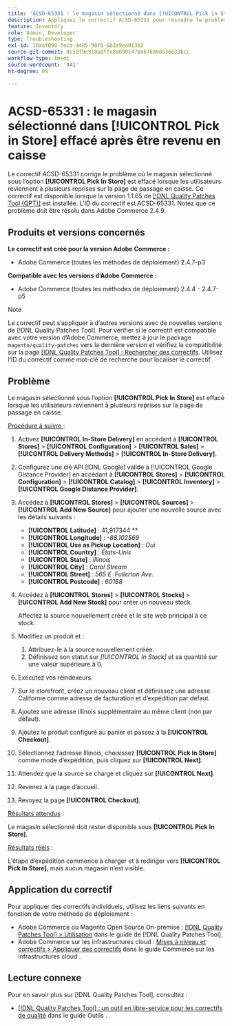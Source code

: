 ```yaml
---
title: 'ACSD-65331 : le magasin sélectionné dans [!UICONTROL Pick in Store] effacé après être revenu en caisse'
description: Appliquez le correctif ACSD-65331 pour résoudre le problème d’Adobe Commerce où le magasin sélectionné sous l’option [!UICONTROL Pick In Store] est effacé lorsque les utilisateurs reviennent à plusieurs reprises sur la page de passage en caisse.
feature: Inventory
role: Admin, Developer
type: Troubleshooting
exl-id: 10aaf898-feca-4485-90f6-6b3a9ea013b2
source-git-commit: dc5df9e918adffe8d6901478a676d9da36b33bcc
workflow-type: tm+mt
source-wordcount: '441'
ht-degree: 0%

---
```


# ACSD-65331 : le magasin sélectionné dans **[!UICONTROL Pick in Store]** effacé après être revenu en caisse

Le correctif ACSD-65331 corrige le problème où le magasin sélectionné sous l’option **[!UICONTROL Pick In Store]** est effacé lorsque les utilisateurs reviennent à plusieurs reprises sur la page de passage en caisse. Ce correctif est disponible lorsque la version 1.1.65 de [[!DNL Quality Patches Tool (QPT)]](/help/tools/quality-patches-tool/quality-patches-tool-to-self-serve-quality-patches.md) est installée. L’ID du correctif est ACSD-65331. Notez que ce problème doit être résolu dans Adobe Commerce 2.4.9.

## Produits et versions concernés

**Le correctif est créé pour la version Adobe Commerce :**

* Adobe Commerce (toutes les méthodes de déploiement) 2.4.7-p3

**Compatible avec les versions d’Adobe Commerce :**

* Adobe Commerce (toutes les méthodes de déploiement) 2.4.4 - 2.4.7-p5

>[!NOTE]
>
>Le correctif peut s’appliquer à d’autres versions avec de nouvelles versions de [!DNL Quality Patches Tool]. Pour vérifier si le correctif est compatible avec votre version d’Adobe Commerce, mettez à jour le package `magento/quality-patches` vers la dernière version et vérifiez la compatibilité sur la page [[!DNL Quality Patches Tool] : Rechercher des correctifs](https://experienceleague.adobe.com/tools/commerce-quality-patches/index.html). Utilisez l’ID du correctif comme mot-clé de recherche pour localiser le correctif.

## Problème

Le magasin sélectionné sous l’option **[!UICONTROL Pick In Store]** est effacé lorsque les utilisateurs reviennent à plusieurs reprises sur la page de passage en caisse.

<u>Procédure à suivre </u> :

1. Activez **[!UICONTROL In-Store Delivery]** en accédant à **[!UICONTROL Stores]** > **[!UICONTROL Configuration]** > **[!UICONTROL Sales]** > **[!UICONTROL Delivery Methods]** > **[!UICONTROL In-Store Delivery]**.
1. Configurez une clé API [!DNL Google] valide à [!UICONTROL Google Distance Provider] en accédant à **[!UICONTROL Stores]** > **[!UICONTROL Configuration]** > **[!UICONTROL Catalog]** > **[!UICONTROL Inventory]** > **[!UICONTROL Google Distance Provider]**.
1. Accédez à **[!UICONTROL Stores]** > **[!UICONTROL Sources]** > **[!UICONTROL Add New Source]** pour ajouter une nouvelle source avec les détails suivants :

   * **[!UICONTROL Latitude]** : 41,917344 **
   * **[!UICONTROL Longitude]** : *-88.102569*
   * **[!UICONTROL Use as Pickup Location]** : *Oui*
   * **[!UICONTROL Country]** : *États-Unis*
   * **[!UICONTROL State]** : *Illinois*
   * **[!UICONTROL City]** : *Carol Stream*
   * **[!UICONTROL Street]** : *565 E. Fullerton Ave.*
   * **[!UICONTROL Postcode]** : *60188*

1. Accédez à **[!UICONTROL Stores]** > **[!UICONTROL Stocks]** > **[!UICONTROL Add New Stock]** pour créer un nouveau stock.

   Affectez la source nouvellement créée et le site web principal à ce stock.
1. Modifiez un produit et :

   1. Attribuez-le à la source nouvellement créée.
   1. Définissez son statut sur *[!UICONTROL In Stock]* et sa quantité sur une valeur supérieure à 0.

1. Exécutez vos réindexeurs.
1. Sur le storefront, créez un nouveau client et définissez une adresse Californie comme adresse de facturation et d’expédition par défaut.
1. Ajoutez une adresse Illinois supplémentaire au même client (non par défaut).
1. Ajoutez le produit configuré au panier et passez à la **[!UICONTROL Checkout]**.
1. Sélectionnez l’adresse Illinois, choisissez **[!UICONTROL Pick In Store]** comme mode d’expédition, puis cliquez sur **[!UICONTROL Next]**.
1. Attendez que la source se charge et cliquez sur **[!UICONTROL Next]**.
1. Revenez à la page d’accueil.
1. Revoyez la page **[!UICONTROL Checkout]**.

<u>Résultats attendus</u> :

Le magasin sélectionné doit rester disponible sous **[!UICONTROL Pick In Store]**.

<u>Résultats réels</u> :

L’étape d’expédition commence à charger et à rediriger vers **[!UICONTROL Pick In Store]**, mais aucun magasin n’est visible.

## Application du correctif

Pour appliquer des correctifs individuels, utilisez les liens suivants en fonction de votre méthode de déploiement :

* Adobe Commerce ou Magento Open Source On-premise : [[!DNL Quality Patches Tool] > Utilisation](/help/tools/quality-patches-tool/usage.md) dans le guide de [!DNL Quality Patches Tool].
* Adobe Commerce sur les infrastructures cloud : [Mises à niveau et correctifs > Appliquer des correctifs](https://experienceleague.adobe.com/docs/commerce-cloud-service/user-guide/develop/upgrade/apply-patches.html) dans le guide Commerce sur les infrastructures cloud .

## Lecture connexe

Pour en savoir plus sur [!DNL Quality Patches Tool], consultez :

* [[!DNL Quality Patches Tool] : un outil en libre-service pour les correctifs de qualité](/help/tools/quality-patches-tool/quality-patches-tool-to-self-serve-quality-patches.md) dans le guide Outils .
